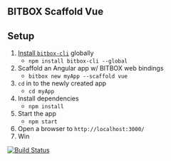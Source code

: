 ## BITBOX Scaffold Vue

## Setup

1. [Install `bitbox-cli`](https://www.npmjs.com/package/bitbox-cli) globally
    * `npm install bitbox-cli --global`
2. Scaffold an Angular app w/ BITBOX web bindings
    * `bitbox new myApp --scaffold vue`
3. `cd` in to the newly created app
    * `cd myApp`
4. Install dependencies
    * `npm install`
5. Start the app
    * `npm start`
6. Open a browser to `http://localhost:3000/`
7. Win

[![Build Status](https://travis-ci.org/Bitcoin-com/bitbox-scaffold-vue.svg?branch=master)](https://travis-ci.org/Bitcoin-com/bitbox-scaffold-vue)
